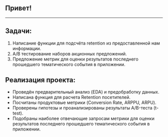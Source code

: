 ## **Привет!**

<hr>

## **Задачи**:
1. Написание функции для подсчёта retention из предоставленной нам информации.
2. A/B тестирование наборов акционных предложений.
3. Предложение метрик для оценки результатов последнего прошедшего тематического события в приложении.

## **Реализация проекта**:
* Проведён предварительный анализ (EDA) и предобработку данных. 
* Написана функция для расчета Retention посетителей.
* Посчитаны продуктовые метрики (Conversion Rate, ARPPU, ARPU).
* Проверены гипотезы и проанализированы результаты А/B-теста (t-test).
* Подобраны наиболее отвечающие запросам метрики для оценки результатов последнего прошедшего тематического события в приложении.
